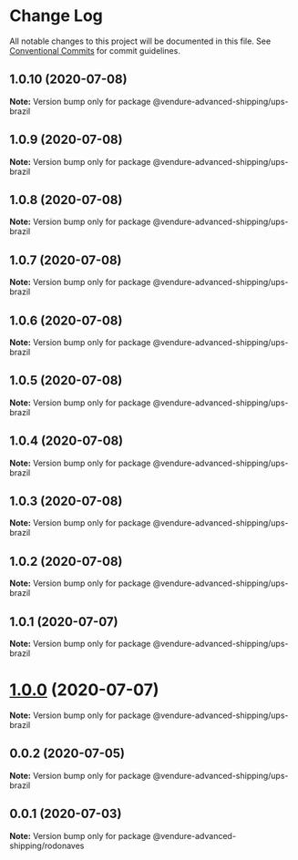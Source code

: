 # Change Log

All notable changes to this project will be documented in this file.
See [Conventional Commits](https://conventionalcommits.org) for commit guidelines.

## 1.0.10 (2020-07-08)

**Note:** Version bump only for package @vendure-advanced-shipping/ups-brazil





## 1.0.9 (2020-07-08)

**Note:** Version bump only for package @vendure-advanced-shipping/ups-brazil





## 1.0.8 (2020-07-08)

**Note:** Version bump only for package @vendure-advanced-shipping/ups-brazil





## 1.0.7 (2020-07-08)

**Note:** Version bump only for package @vendure-advanced-shipping/ups-brazil





## 1.0.6 (2020-07-08)

**Note:** Version bump only for package @vendure-advanced-shipping/ups-brazil





## 1.0.5 (2020-07-08)

**Note:** Version bump only for package @vendure-advanced-shipping/ups-brazil





## 1.0.4 (2020-07-08)

**Note:** Version bump only for package @vendure-advanced-shipping/ups-brazil





## 1.0.3 (2020-07-08)

**Note:** Version bump only for package @vendure-advanced-shipping/ups-brazil





## 1.0.2 (2020-07-08)

**Note:** Version bump only for package @vendure-advanced-shipping/ups-brazil





## 1.0.1 (2020-07-07)

**Note:** Version bump only for package @vendure-advanced-shipping/ups-brazil





# [1.0.0](https://github.com/jonyw4/vendure-advanced-shipping/compare/v0.0.2...v1.0.0) (2020-07-07)

**Note:** Version bump only for package @vendure-advanced-shipping/ups-brazil





## 0.0.2 (2020-07-05)

**Note:** Version bump only for package @vendure-advanced-shipping/ups-brazil





## 0.0.1 (2020-07-03)

**Note:** Version bump only for package @vendure-advanced-shipping/rodonaves
